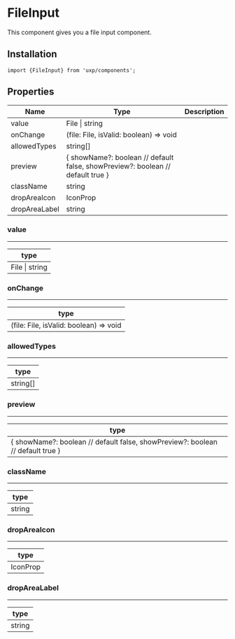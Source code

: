 # FileInput




This component gives you a file input component.




## Installation



```tsx
import {FileInput} from 'uxp/components';
```

## Properties

|Name|Type|Description|
|-|-|-|
|value|File \| string||
|onChange|(file: File, isValid: boolean) => void||
|allowedTypes|string[]||
|preview|{ showName?: boolean // default false, showPreview?: boolean // default true }||
|className|string||
|dropAreaIcon|IconProp||
|dropAreaLabel|string||
### value



---





|type|
|-|
|File \| string|
### onChange



---





|type|
|-|
|(file: File, isValid: boolean) => void|
### allowedTypes



---





|type|
|-|
|string[]|
### preview



---





|type|
|-|
|{ showName?: boolean // default false, showPreview?: boolean // default true }|
### className



---





|type|
|-|
|string|
### dropAreaIcon



---





|type|
|-|
|IconProp|
### dropAreaLabel



---





|type|
|-|
|string|
